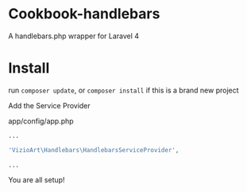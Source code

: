 Cookbook-handlebars
=================

A handlebars.php wrapper for Laravel 4

# Install
	
run `composer update`, or `composer install` if this is a brand new project
	
Add the Service Provider

app/config/app.php

```php
...

'VizioArt\Handlebars\HandlebarsServiceProvider',
	
...
```

You are all setup!
